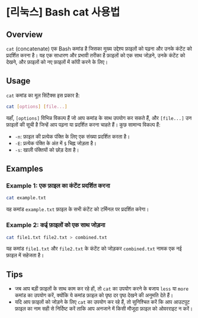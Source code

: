 # [리눅스] Bash cat 사용법

## Overview
`cat` (concatenate) एक Bash कमांड है जिसका मुख्य उद्देश्य फ़ाइलों को पढ़ना और उनके कंटेंट को प्रदर्शित करना है। यह एक साधारण और प्रभावी तरीका है फ़ाइलों को एक साथ जोड़ने, उनके कंटेंट को देखने, और फ़ाइलों को नए फ़ाइलों में कॉपी करने के लिए। 

## Usage
`cat` कमांड का मूल सिंटैक्स इस प्रकार है:

```bash
cat [options] [file...]
```

यहाँ, `[options]` विभिन्न विकल्प हैं जो आप कमांड के साथ उपयोग कर सकते हैं, और `[file...]` उन फ़ाइलों की सूची है जिन्हें आप पढ़ना या प्रदर्शित करना चाहते हैं। कुछ सामान्य विकल्प हैं:

- `-n`: फ़ाइल की प्रत्येक पंक्ति के लिए एक संख्या प्रदर्शित करता है।
- `-E`: प्रत्येक पंक्ति के अंत में `$` चिह्न जोड़ता है।
- `-s`: खाली पंक्तियों को छोड़ देता है।

## Examples
### Example 1: एक फ़ाइल का कंटेंट प्रदर्शित करना
```bash
cat example.txt
```
यह कमांड `example.txt` फ़ाइल के सभी कंटेंट को टर्मिनल पर प्रदर्शित करेगा।

### Example 2: कई फ़ाइलों को एक साथ जोड़ना
```bash
cat file1.txt file2.txt > combined.txt
```
यह कमांड `file1.txt` और `file2.txt` के कंटेंट को जोड़कर `combined.txt` नामक एक नई फ़ाइल में सहेजता है।

## Tips
- जब आप बड़ी फ़ाइलों के साथ काम कर रहे हों, तो `cat` का उपयोग करने के बजाय `less` या `more` कमांड का उपयोग करें, क्योंकि ये कमांड फ़ाइल को पृष्ठ दर पृष्ठ देखने की अनुमति देते हैं।
- यदि आप फ़ाइलों को जोड़ने के लिए `cat` का उपयोग कर रहे हैं, तो सुनिश्चित करें कि आप आउटपुट फ़ाइल का नाम सही से निर्दिष्ट करें ताकि आप अनजाने में किसी मौजूदा फ़ाइल को ओवरराइट न करें।